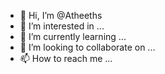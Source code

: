 - 👋 Hi, I’m @Atheeths
- 👀 I’m interested in ...
- 🌱 I’m currently learning ...
- 💞️ I’m looking to collaborate on ...
- 📫 How to reach me ...

<!---
Atheeths/Atheeths is a ✨ special ✨ repository because its `README.md` (this file) appears on your GitHub profile.
You can click the Preview link to take a look at your changes.
--->
